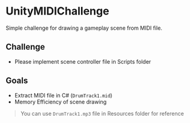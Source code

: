 # UnityMIDIChallenge
Simple challenge for drawing a gameplay scene from MIDI file.
## Challenge
- Please implement scene controller file in Scripts folder

## Goals
- Extract MIDI file in C# (`DrumTrack1.mid`)
- Memory Efficiency of scene drawing

> You can use `DrumTrack1.mp3` file in Resources folder for reference
